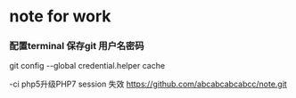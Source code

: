 # note for work


### 配置terminal 保存git 用户名密码
git config --global credential.helper cache

-ci php5升级PHP7 session 失效
https://github.com/abcabcabcabcc/note.git
